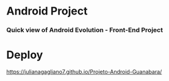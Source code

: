 # Android Project 
### Quick view of Android Evolution - Front-End Project 



# Deploy 

https://julianagagliano7.github.io/Projeto-Android-Guanabara/

